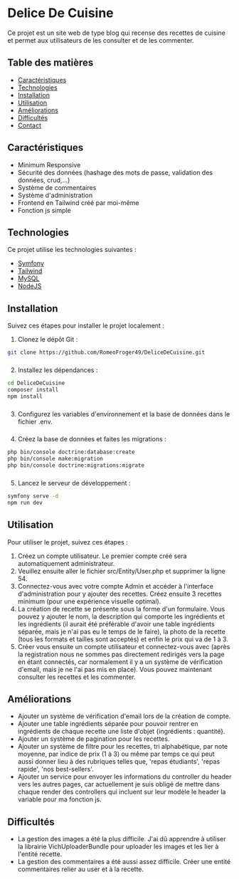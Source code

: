 # Delice De Cuisine


Ce projet est un site web de type blog qui recense des recettes de cuisine et permet aux utilisateurs de les consulter et de les commenter.
## Table des matières

- [Caractéristiques](#caractéristiques)
- [Technologies](#technologies)
- [Installation](#installation)
- [Utilisation](#utilisation)
- [Améliorations](#améliorations)
- [Difficultés](#difficultés)
- [Contact](#contact)

## Caractéristiques

- Minimum Responsive
- Sécurité des données (hashage des mots de passe, validation des données, crud,...)
- Système de commentaires
- Système d'administration
- Frontend en Tailwind créé par moi-même
- Fonction js simple 

## Technologies

Ce projet utilise les technologies suivantes :

- [Symfony](https://symfony.com/)
- [Tailwind](https://tailwindcss.com/)
- [MySQL](https://www.mysql.com/)
- [NodeJS](https://nodejs.org/en/)


## Installation

Suivez ces étapes pour installer le projet localement :

1. Clonez le dépôt Git :

```bash
git clone https://github.com/RomeoFroger49/DeliceDeCuisine.git
```
###
2. Installez les dépendances :

```bash
cd DeliceDeCuisine
composer install
npm install
```
###
3. Configurez les variables d'environnement et la base de données dans le fichier .env.

###
4. Créez la base de données et faites les migrations :

```bash
php bin/console doctrine:database:create
php bin/console make:migration
php bin/console doctrine:migrations:migrate
```
###
5. Lancez le serveur de développement :

```bash 
symfony serve -d
npm run dev
```

## Utilisation

Pour utiliser le projet, suivez ces étapes :

1. Créez un compte utilisateur. Le premier compte créé sera automatiquement administrateur.
2. Veuillez ensuite aller le fichier src/Entity/User.php et supprimer la ligne 54. 
3. Connectez-vous avec votre compte Admin et accéder à l'interface d'administration pour y ajouter des recettes. Créez ensuite 3 recettes minimum (pour une expérience visuelle optimal).
4. La création de recette se présente sous la forme d'un formulaire. Vous pouvez y ajouter le nom, la description qui comporte les ingrédients et les ingrédients (il aurait été préférable d'avoir une table ingrédients séparée, mais je n'ai pas eu le temps de le faire), la photo de la recette (tous les formats et tailles sont acceptés) et enfin le prix qui va de 1 à 3.
5. Créer vous ensuite un compte utilisateur et connectez-vous avec (après la registration nous ne sommes pas directement redirigés vers la page en étant connectés, car normalement il y a un système de vérification d'email, mais je ne l'ai pas mis en place). Vous pouvez maintenant consulter les recettes et les commenter.

## Améliorations

- Ajouter un système de vérification d'email lors de la création de compte.
- Ajouter une table ingrédients séparée pour pouvoir rentrer en ingrédients de chaque recette une liste d'objet {ingrédients : quantité}.
- Ajouter un système de pagination pour les recettes.
- Ajouter un système de filtre pour les recettes, tri alphabétique, par note moyenne, par indice de prix (1 à 3) ou même par temps ce qui peut aussi donner lieu à des rubriques telles que, 'repas étudiants', 'repas rapide', 'nos best-sellers'.
- Ajouter un service pour envoyer les informations du controller du header vers les autres pages, car actuellement je suis obligé de mettre dans chaque render des controllers qui incluent sur leur modèle le header la variable pour ma fonction js.

## Difficultés

- La gestion des images a été la plus difficile. J'ai dû apprendre à utiliser la librairie VichUploaderBundle pour uploader les images et les lier à l'entité recette.
- La gestion des commentaires a été aussi assez difficile. Créer une entité commentaires relier au user et à la recette.
